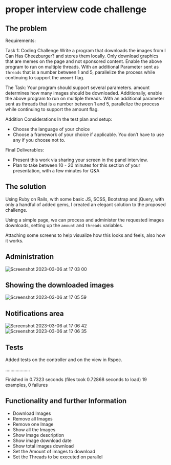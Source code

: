 # proper interview code challenge

## The problem

Requirements:

Task 1: Coding Challenge
Write a program that downloads the images from I Can Has Cheezburger? and stores them locally. Only download graphics
that are memes on the page and not sponsored content.
Enable the above program to run on multiple threads. With an additional Parameter sent as `threads` that is a number
between 1 and 5, parallelize the process while continuing to support the `amount` flag.

The Task:
Your program should support several parameters. amount determines how many images should be downloaded.
Additionally, enable the above program to run on multiple threads. With an additional parameter sent as threads that is a
number between 1 and 5, parallelize the process while continuing to support the amount flag.

Addition Considerations
In the test plan and setup:
 - Choose the language of your choice
 - Choose a framework of your choice if applicable. You don’t have to use any if you choose not to.

Final Deliverables:
 - Present this work via sharing your screen in the panel interview.
 - Plan to take between 10 - 20 minutes for this section of your presentation, with a few minutes for Q&A


## The solution
Using Ruby on Rails, with some basic JS, SCSS, Bootstrap and jQuery, with only a handful of added gems, I created an elegant solution to the proposed challenge.

Using a simple page, we can process and administer the requested images downloads, setting up the `amount` and `threads` variables.

Attaching some screens to help visualize how this looks and feels, also how it works.

## Administration
![Screenshot 2023-03-06 at 17 03 00](https://user-images.githubusercontent.com/361355/223218734-b416af20-8028-4f01-b951-024be09f5315.png)

## Showing the downloaded images
![Screenshot 2023-03-06 at 17 05 59](https://user-images.githubusercontent.com/361355/223218852-07222f6d-ecd5-4520-b4c4-fe9cd4c915a2.png)

## Notifications area
![Screenshot 2023-03-06 at 17 06 42](https://user-images.githubusercontent.com/361355/223218977-138c9c41-5afc-46bf-886c-537bda8e84f8.png)
![Screenshot 2023-03-06 at 17 06 35](https://user-images.githubusercontent.com/361355/223218982-49a86942-e21d-4b72-827b-dff36c9f0e34.png)


## Tests
Added tests on the controller and on the view in Rspec.

...................

Finished in 0.7323 seconds (files took 0.72868 seconds to load)
19 examples, 0 failures


## Functionality and further Information
- Download Images
- Remove all Images
- Remove one Image
- Show all the Images
- Show image description
- Show image download date
- Show total images download
- Set the Amount of images to download
- Set the Threads to be executed on parallel

